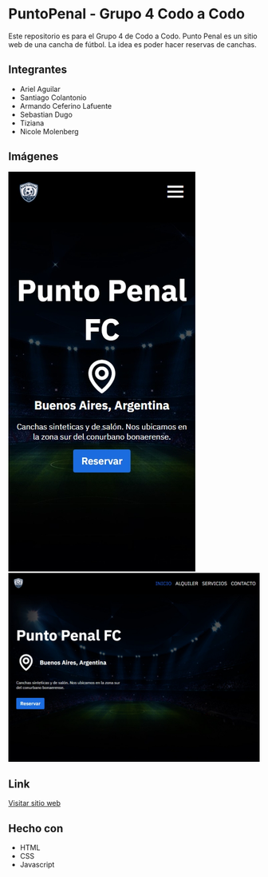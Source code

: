 # PuntoPenal - Grupo 4 Codo a Codo

Este repositorio es para el Grupo 4 de Codo a Codo.
Punto Penal es un sitio web de una cancha de fútbol. La idea es poder hacer reservas de canchas.

## Integrantes

- Ariel Aguilar
- Santiago Colantonio
- Armando Ceferino Lafuente
- Sebastian Dugo
- Tiziana
- Nicole Molenberg

## Imágenes

![](./assets/images/puntopenalmobile.jpeg)
![](./assets/images/puntopenaldesktop.jpeg)

## Link

[Visitar sitio web](https://arielnicolas2021.github.io/PuntoPenal/)

## Hecho con

- HTML
- CSS
- Javascript